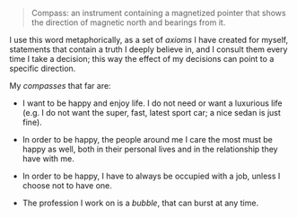 > Compass: an instrument containing a magnetized pointer that shows the direction of magnetic north and bearings from it.

I use this word metaphorically, as a set of *axioms* I have created for myself, statements that contain a truth I deeply believe
in, and I consult them every time I take a decision; this way the effect of my decisions can point to a specific direction.

My *compasses* that far are:

* I want to be happy and enjoy life. I do not need or want a luxurious life (e.g. I do not want the super, fast, latest sport car;
a nice sedan is just fine).

* In order to be happy, the people around me I care the most must be happy as well, both in their personal lives and in the
relationship they have with me.

* In order to be happy, I have to always be occupied with a job, unless I choose not to have one.

* The profession I work on is a *bubble*, that can burst at any time.

